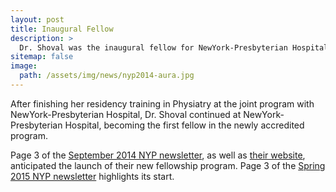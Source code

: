```yaml
---
layout: post
title: Inaugural Fellow
description: >
  Dr. Shoval was the inaugural fellow for NewYork-Presbyterian Hospital's accredited Pediatric Rehabilitation Medicine Fellowship
sitemap: false
image:
  path: /assets/img/news/nyp2014-aura.jpg
---
```


After finishing her residency training in Physiatry at the joint program with NewYork-Presbyterian Hospital, Dr. Shoval continued at NewYork-Presbyterian Hospital, becoming the first fellow in the newly accredited program.

Page 3 of the [September 2014 NYP newsletter](/assets/img/news/rehab_sep2014.pdf), 
as well as [their website]([https://rehabmed.weill.cornell.edu/newyork-presbyteriancolumbia-launch-pediatric-rehabilitation-medicine-fellowship-2015), anticipated the launch of their new fellowship program.  Page 3 of the [Spring 2015 NYP newsletter](/assets/img/news/NYPAdvances_Rehabilitation_June22.pdf) highlights its start.

